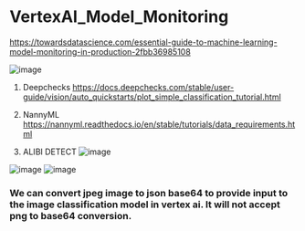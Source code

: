 # VertexAI_Model_Monitoring

https://towardsdatascience.com/essential-guide-to-machine-learning-model-monitoring-in-production-2fbb36985108

![image](https://user-images.githubusercontent.com/73220561/203730896-c5eb4494-fde5-4e0e-8968-1cce8e6c2752.png)

1. Deepchecks
https://docs.deepchecks.com/stable/user-guide/vision/auto_quickstarts/plot_simple_classification_tutorial.html

2. NannyML
https://nannyml.readthedocs.io/en/stable/tutorials/data_requirements.html

3. ALIBI DETECT
![image](https://user-images.githubusercontent.com/73220561/203911938-97447737-c8b7-474c-905d-09c6266d5816.png)

![image](https://user-images.githubusercontent.com/73220561/203912714-c4a50812-8df5-46f7-ae8c-e68dd9c37500.png)
![image](https://user-images.githubusercontent.com/73220561/203912888-fdec7c98-4202-46f0-a902-da11f1d0ef62.png)

### We can convert jpeg image to json base64 to provide input to the image classification model in vertex ai. It will not accept png to base64 conversion.



